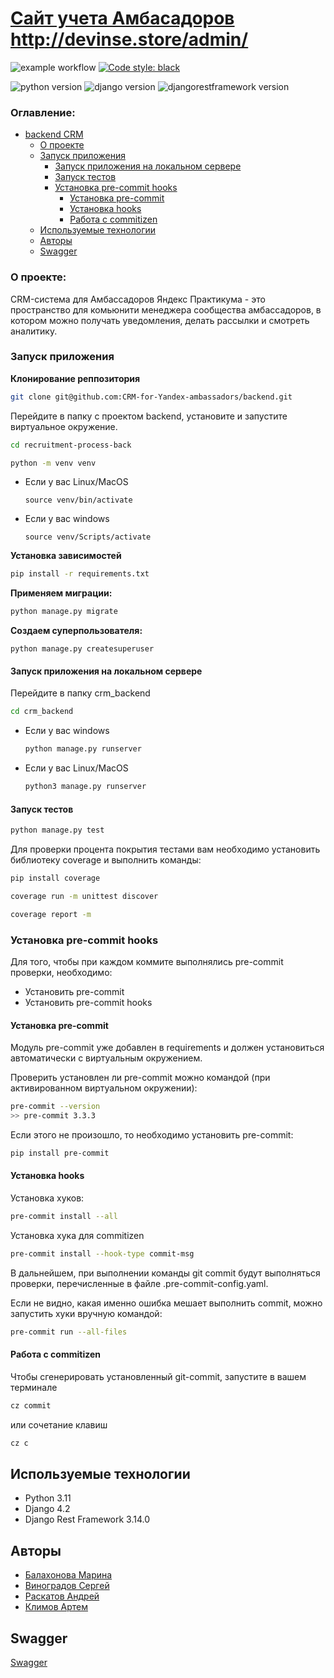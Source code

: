 # [Сайт учета Амбасадоров](http://devinse.store/admin/)  http://devinse.store/admin/

![example workflow](https://github.com/CRM-for-Yandex-ambassadors/backend/actions/workflows/workflow.yaml/badge.svg)
[![Code style: black](https://img.shields.io/badge/code%20style-black-000000.svg)](https://github.com/psf/black)

![python version](https://img.shields.io/badge/Python-3.11-green)
![django version](https://img.shields.io/badge/Django-4.2-green)
![djangorestframework version](https://img.shields.io/badge/DRF-3.14-green)


### Оглавление:
- [backend CRM](#backend-crm)
    - [О проекте](#о-проекте)
  - [Запуск приложения](#запуск-приложения)
      - [Запуск приложения на локальном сервере](#запуск-приложения-на-локальном-сервере)
      - [Запуск тестов](#запуск-тестов)
    - [Установка pre-commit hooks](#установка-pre-commit-hooks)
      - [Установка pre-commit](#установка-pre-commit)
      - [Установка hooks](#установка-hooks)
      - [Работа с commitizen](#работа-с-commitizen)
  - [Используемые технологии](#используемые-технологии)
  - [Авторы](#авторы)
  - [Swagger](#Swagger)

### О проекте:
CRM-система для Амбассадоров Яндекс Практикума - это пространство для комьюнити менеджера сообщества амбассадоров, в котором можно получать уведомления, делать рассылки и смотреть аналитику. 

### Запуск приложения
**Клонирование реппозитория**

```sh
git clone git@github.com:CRM-for-Yandex-ambassadors/backend.git
```

Перейдите в папку с проектом backend, установите и запустите виртуальное окружение.

```sh
cd recruitment-process-back
```

```sh
python -m venv venv
```

* Если у вас Linux/MacOS

    ```
    source venv/bin/activate
    ```

* Если у вас windows

    ```
    source venv/Scripts/activate
    ```
**Установка зависимостей**

  ```sh
  pip install -r requirements.txt
  ```
**Применяем миграции:**

  ```sh
  python manage.py migrate
  ```
**Создаем суперпользователя:**

  ```
  python manage.py createsuperuser
  ```

#### Запуск приложения на локальном сервере
Перейдите в папку crm_backend
```sh
cd crm_backend
```

* Если у вас windows
    ```sh
    python manage.py runserver
    ```
* Если у вас Linux/MacOS
    ```sh
    python3 manage.py runserver
    ```

#### Запуск тестов
```sh
python manage.py test
```
Для проверки процента покрытия тестами вам необходимо установить библиотеку coverage и выполнить команды:
```sh
pip install coverage
```
```sh
coverage run -m unittest discover
```
```sh
coverage report -m
```

### Установка pre-commit hooks

Для того, чтобы при каждом коммите выполнялись pre-commit проверки, необходимо:
- Установить pre-commit
- Установить pre-commit hooks

#### Установка pre-commit
Модуль pre-commit уже добавлен в requirements и должен установиться автоматически с виртуальным окружением.

Проверить установлен ли pre-commit можно командой (при активированном виртуальном окружении):
```sh
pre-commit --version
>> pre-commit 3.3.3
```

Если этого не произошло, то необходимо установить pre-commit:
```sh
pip install pre-commit
```

#### Установка hooks
Установка хуков:
```sh
pre-commit install --all
```
Установка хука для commitizen
```sh
pre-commit install --hook-type commit-msg
```
В дальнейшем, при выполнении команды git commit будут выполняться проверки, перечисленные в файле .pre-commit-config.yaml.

Если не видно, какая именно ошибка мешает выполнить commit, можно запустить хуки вручную командой:
```sh
pre-commit run --all-files
```

#### Работа с commitizen
Чтобы сгенерировать установленный git-commit, запустите в вашем терминале
```sh
cz commit
```
или сочетание клавиш
```sh
cz c
```

## Используемые технологии
- Python 3.11
- Django 4.2
- Django Rest Framework 3.14.0

## Авторы
- [Балахонова Марина](https://github.com/margoloko)
- [Виноградов Сергей](https://github.com/yan-gabala)
- [Раскатов Андрей](https://github.com/Diavolution)
- [Климов Артем](https://github.com/grinchomsk)

## Swagger
[Swagger](https://drive.google.com/file/d/1Kbyb8UvEl_VYOHmAaI1J2HfvSLDgcuGT/view?usp=drive_link)
